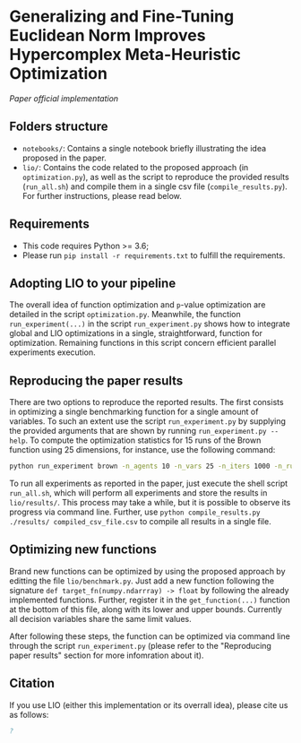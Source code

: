 # Generalizing and Fine-Tuning Euclidean Norm Improves Hypercomplex Meta-Heuristic Optimization

_Paper official implementation_

## Folders structure
  - `notebooks/`: Contains a single notebook briefly illustrating the idea proposed in the paper.
  - `lio/`: Contains the code related to the proposed approach (in `optimization.py`), as well as
    the script to reproduce the provided results (`run_all.sh`) and compile them in a single csv
    file (`compile_results.py`). For further instructions, please read below.

## Requirements
  - This code requires Python >= 3.6;
  - Please run `pip install -r requirements.txt` to fulfill the requirements.

## Adopting LIO to your pipeline

The overall idea of function optimization and `p`-value optimization are detailed in the script
`optimization.py`. Meanwhile, the function `run_experiment(...)` in the script `run_experiment.py`
shows how to integrate global and LIO optimizations in a single, straightforward, function for
optimization. Remaining functions in this script concern efficient parallel experiments execution.

## Reproducing the paper results

There are two options to reproduce the reported results. The first consists in optimizing a single
benchmarking function for a single amount of variables. To such an extent use the script
`run_experiment.py` by supplying the provided arguments that are shown by running `run_experiment.py --help`.
To compute the optimization statistics for 15 runs of the Brown function using 25 dimensions, for
instance, use the following command:

```bash
python run_experiment brown -n_agents 10 -n_vars 25 -n_iters 1000 -n_runs 15
```

To run all experiments as reported in the paper, just execute the shell script `run_all.sh`, which
will perform all experiments and store the results in `lio/results/`. This process may take a while,
but it is possible to observe its progress via command line. Further, use
`python compile_results.py ./results/ compiled_csv_file.csv` to compile all results in a single file.

## Optimizing new functions

Brand new functions can be optimized by using the proposed approach by editting the file `lio/benchmark.py`.
Just add a new function following the signature `def target_fn(numpy.ndarrray) -> float` by following the
already implemented functions. Further, register it in the `get_function(...)` function at the bottom of
this file, along with its lower and upper bounds. Currently all decision variables share the same limit values.

After following these steps, the function can be optimized via command line through the script
`run_experiment.py` (please refer to the "Reproducing paper results" section for more infomration
about it).

## Citation

If you use LIO (either this implementation or its overrall idea), please cite us as follows:

```bibtex
?
```
